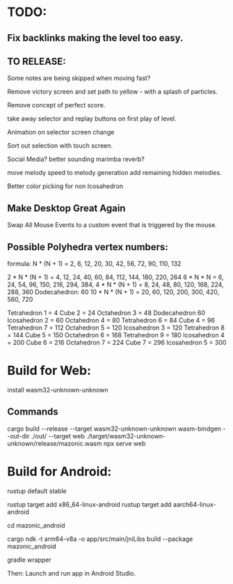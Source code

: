 # TODO:
## Fix backlinks making the level too easy.

## TO RELEASE:
Some notes are being skipped when moving fast?

Remove victory screen and set path to yellow - with a splash of particles.

Remove concept of perfect score.

take away selector and replay buttons on first play of level.

Animation on selector screen change

Sort out selection with touch screen.

Social Media?
better sounding marimba
reverb?

move melody speed to melody generation
add remaining hidden melodies.

Better color picking for non Icosahedron

## Make Desktop Great Again
Swap All Mouse Events to a custom event that is triggered by the mouse.

## Possible Polyhedra vertex numbers:

formula:
N * (N + 1) = 2, 6, 12, 20, 30, 42, 56, 72, 90, 110, 132

2 * N * (N + 1) = 4, 12, 24, 40, 60, 84, 112, 144, 180, 220, 264
6 * N * N = 6, 24, 54, 96, 150, 216, 294, 384, 
4 * N * (N + 1) = 8, 24, 48, 80, 120, 168, 224, 288, 360
Dodecahedron: 60
10 * N * (N + 1) = 20, 60, 120, 200, 300, 420, 560, 720

Tetrahedron 1 = 4
Cube 2 = 24
Octahedron 3 = 48
Dodecahedron 60
Icosahedron 2 = 60
Octahedron 4 = 80
Tetrahedron 6 = 84
Cube 4 = 96
Tetrahedron 7 = 112
Octahedron 5 = 120
Icosahedron 3 = 120
Tetrahedron 8 = 144
Cube 5 = 150
Octahedron 6 = 168
Tetrahedron 9 = 180
Icosahedron 4 = 200
Cube 6 = 216
Octahedron 7 = 224
Cube 7 = 296
Icosahedron 5 = 300

# Build for Web:

install wasm32-unknown-unknown

## Commands
cargo build --release --target wasm32-unknown-unknown
wasm-bindgen --out-dir ./out/ --target web ./target/wasm32-unknown-unknown/release/mazonic.wasm
npx serve web

# Build for Android:


rustup default stable

rustup target add x86_64-linux-android
rustup target add aarch64-linux-android

cd mazonic_android

cargo ndk -t arm64-v8a -o app/src/main/jniLibs build --package mazonic_android

gradle wrapper


Then:
Launch and run app in Android Studio.
